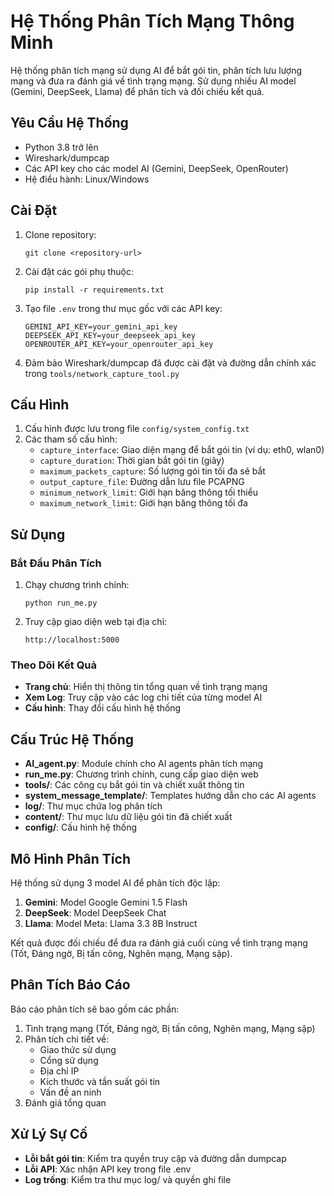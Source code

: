# Hệ Thống Phân Tích Mạng Thông Minh

Hệ thống phân tích mạng sử dụng AI để bắt gói tin, phân tích lưu lượng mạng và đưa ra đánh giá về tình trạng mạng. Sử dụng nhiều AI model (Gemini, DeepSeek, Llama) để phân tích và đối chiếu kết quả.

## Yêu Cầu Hệ Thống

- Python 3.8 trở lên
- Wireshark/dumpcap
- Các API key cho các model AI (Gemini, DeepSeek, OpenRouter)
- Hệ điều hành: Linux/Windows

## Cài Đặt

1. Clone repository:
   ```
   git clone <repository-url>
   ```

2. Cài đặt các gói phụ thuộc:
   ```
   pip install -r requirements.txt
   ```

3. Tạo file `.env` trong thư mục gốc với các API key:
   ```
   GEMINI_API_KEY=your_gemini_api_key
   DEEPSEEK_API_KEY=your_deepseek_api_key
   OPENROUTER_API_KEY=your_openrouter_api_key
   ```

4. Đảm bảo Wireshark/dumpcap đã được cài đặt và đường dẫn chính xác trong `tools/network_capture_tool.py`

## Cấu Hình

1. Cấu hình được lưu trong file `config/system_config.txt`
2. Các tham số cấu hình:
   - `capture_interface`: Giao diện mạng để bắt gói tin (ví dụ: eth0, wlan0)
   - `capture_duration`: Thời gian bắt gói tin (giây)
   - `maximum_packets_capture`: Số lượng gói tin tối đa sẽ bắt
   - `output_capture_file`: Đường dẫn lưu file PCAPNG
   - `minimum_network_limit`: Giới hạn băng thông tối thiểu
   - `maximum_network_limit`: Giới hạn băng thông tối đa

## Sử Dụng

### Bắt Đầu Phân Tích

1. Chạy chương trình chính:
   ```
   python run_me.py
   ```

2. Truy cập giao diện web tại địa chỉ:
   ```
   http://localhost:5000
   ```

### Theo Dõi Kết Quả

- **Trang chủ**: Hiển thị thông tin tổng quan về tình trạng mạng
- **Xem Log**: Truy cập vào các log chi tiết của từng model AI
- **Cấu hình**: Thay đổi cấu hình hệ thống

## Cấu Trúc Hệ Thống

- **AI_agent.py**: Module chính cho AI agents phân tích mạng
- **run_me.py**: Chương trình chính, cung cấp giao diện web
- **tools/**: Các công cụ bắt gói tin và chiết xuất thông tin
- **system_message_template/**: Templates hướng dẫn cho các AI agents
- **log/**: Thư mục chứa log phân tích
- **content/**: Thư mục lưu dữ liệu gói tin đã chiết xuất
- **config/**: Cấu hình hệ thống

## Mô Hình Phân Tích

Hệ thống sử dụng 3 model AI để phân tích độc lập:
1. **Gemini**: Model Google Gemini 1.5 Flash
2. **DeepSeek**: Model DeepSeek Chat
3. **Llama**: Model Meta: Llama 3.3 8B Instruct

Kết quả được đối chiếu để đưa ra đánh giá cuối cùng về tình trạng mạng (Tốt, Đáng ngờ, Bị tấn công, Nghẽn mạng, Mạng sập).

## Phân Tích Báo Cáo

Báo cáo phân tích sẽ bao gồm các phần:
1. Tình trạng mạng (Tốt, Đáng ngờ, Bị tấn công, Nghẽn mạng, Mạng sập)
2. Phân tích chi tiết về:
   - Giao thức sử dụng
   - Cổng sử dụng
   - Địa chỉ IP
   - Kích thước và tần suất gói tin
   - Vấn đề an ninh
3. Đánh giá tổng quan

## Xử Lý Sự Cố

- **Lỗi bắt gói tin**: Kiểm tra quyền truy cập và đường dẫn dumpcap
- **Lỗi API**: Xác nhận API key trong file .env
- **Log trống**: Kiểm tra thư mục log/ và quyền ghi file 